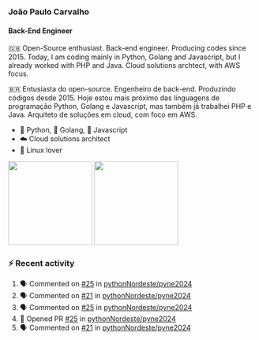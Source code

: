 ### João Paulo Carvalho
#### Back-End Engineer

🇬🇧 Open-Source enthusiast. Back-end engineer. Producing codes since 2015. Today, I am coding mainly in Python, Golang and Javascript, but I already worked with PHP and Java. Cloud solutions archtect, with AWS focus.

🇧🇷 Entusiasta do open-source. Engenheiro de back-end. Produzindo códigos desde 2015. Hoje estou mais próximo das linguagens de programação Python, Golang e Javascript, mas também já trabalhei PHP e Java. Arquiteto de soluções em cloud, com foco em AWS.
 
- 🐍 Python, 🐹 Golang, 🍺 Javascript
- ☁️ Cloud solutions architect
- 🐧 Linux lover

<span>
   <img height="170vw" src="https://github-readme-stats.vercel.app/api?username=jjpaulo2&count_private=true&show_icons=true&theme=dark&&include_all_commits=true"/>
   <img height="170vw" src="https://github-readme-stats-eight-theta.vercel.app/api/top-langs/?username=jjpaulo2&hide=html,css,javascript&layout=compact&langs_count=8&theme=dark"/>
</span>


### ⚡ Recent activity

<!--START_SECTION:activity-->
1. 🗣 Commented on [#25](https://github.com/pythonNordeste/pyne2024/pull/25#issuecomment-1959477252) in [pythonNordeste/pyne2024](https://github.com/pythonNordeste/pyne2024)
2. 🗣 Commented on [#21](https://github.com/pythonNordeste/pyne2024/issues/21#issuecomment-1952468201) in [pythonNordeste/pyne2024](https://github.com/pythonNordeste/pyne2024)
3. 🗣 Commented on [#25](https://github.com/pythonNordeste/pyne2024/pull/25#issuecomment-1950267812) in [pythonNordeste/pyne2024](https://github.com/pythonNordeste/pyne2024)
4. 💪 Opened PR [#25](https://github.com/pythonNordeste/pyne2024/pull/25) in [pythonNordeste/pyne2024](https://github.com/pythonNordeste/pyne2024)
5. 🗣 Commented on [#21](https://github.com/pythonNordeste/pyne2024/issues/21#issuecomment-1947642158) in [pythonNordeste/pyne2024](https://github.com/pythonNordeste/pyne2024)
<!--END_SECTION:activity-->
